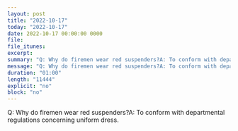 ```yaml
---
layout: post
title: "2022-10-17"
today: "2022-10-17"
date: 2022-10-17 00:00:00 0000
file:
file_itunes:
excerpt:
summary: "Q: Why do firemen wear red suspenders?A: To conform with departmental regulations concerning uniform dress."
message: "Q: Why do firemen wear red suspenders?A: To conform with departmental regulations concerning uniform dress."
duration: "01:00"
length: "11444"
explicit: "no"
block: "no"
---
```

Q: Why do firemen wear red suspenders?A: To conform with departmental regulations concerning uniform dress.

